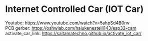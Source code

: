 # Internet Controlled Car (IOT Car)

Youtube: https://www.youtube.com/watch?v=5ahpSd4B0rw
<br>
PCB gerber: https://oshwlab.com/halukenestelli143/esp32-cam
<br>
activate_car_link: https://saitamatechno.github.io/activate_iot_car/
<br>
